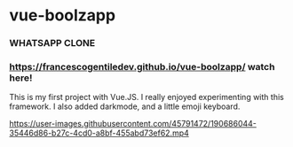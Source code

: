 # vue-boolzapp
### WHATSAPP CLONE
### https://francescogentiledev.github.io/vue-boolzapp/ watch here!
This is my first project with Vue.JS.
I really enjoyed experimenting with this framework. I also added darkmode, and a little emoji keyboard.

https://user-images.githubusercontent.com/45791472/190686044-35446d86-b27c-4cd0-a8bf-455abd73ef62.mp4

